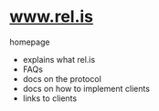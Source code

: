 www.rel.is
==========

homepage

- explains what rel.is
- FAQs
- docs on the protocol
- docs on how to implement clients
- links to clients
